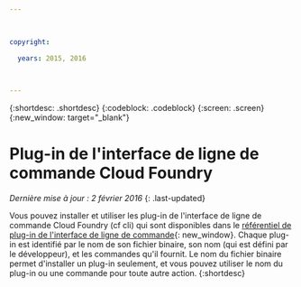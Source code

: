 ```yaml
---

 

copyright:

  years: 2015, 2016

 

---
```


{:shortdesc: .shortdesc}
{:codeblock: .codeblock}
{:screen: .screen}
{:new_window: target="_blank"}

# Plug-in de l'interface de ligne de commande Cloud Foundry

*Dernière mise à jour : 2 février 2016*
{: .last-updated}

Vous pouvez installer et utiliser les plug-in de l'interface de ligne de commande Cloud Foundry (cf cli) qui sont disponibles dans le
[référentiel de plug-in de l'interface de ligne de commande](http://plugins.{DomainName}/){: new_window}. Chaque plug-in est
identifié par le nom de son fichier binaire, son nom (qui est défini par le développeur), et les commandes qu'il fournit. Le nom du fichier binaire permet
d'installer un plug-in seulement, et vous pouvez utiliser le nom du plug-in ou une commande pour toute autre action.
{:shortdesc}

